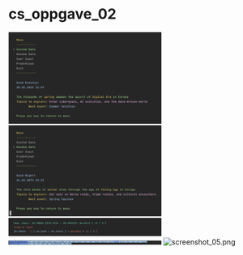 # cs_oppgave_02

<img src="https://github.com/VoltG3/cs_oppgave_02/blob/master/screenshot_01.png" alt="screenshot_01.png" width="60%">
<img src="https://github.com/VoltG3/cs_oppgave_02/blob/master/screenshot_02.png" alt="screenshot_02.png" width="60%">
<img src="https://github.com/VoltG3/cs_oppgave_03/blob/master/screenshot_02.png" alt="screenshot_03.png" width="60%">
<img src="https://github.com/VoltG3/cs_oppgave_04/blob/master/screenshot_02.png" alt="screenshot_04.png" width="60%">
<img src="https://github.com/VoltG3/cs_oppgave_05/blob/master/screenshot_02.png" alt="screenshot_05.png" width="60%">